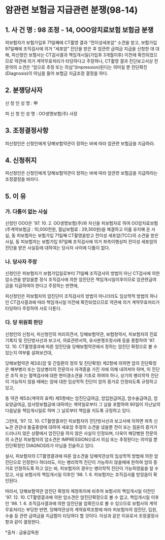 # 암관련 보험금 지급관련 분쟁(98-14)

## 1. 사 건 명 : 98 조정 - 14, OOO암치료보험 보험금 분쟁

피보험자가 보험가입후 71일째에 CT촬영 결과 “전이성세포암” 소견을 받고, 보험가입 97일째에 조직검사에 의거 “세포암” 진단을 받은 후 암관련 급여금 지급을 신청한 데 대해, 피신청인 보험사는 CT검사결과 책임개시일(가입후 3개월이후) 이전에 확진되었으므로 약관에 의거 계약무효처리가 타당하다고 주장하나, CT촬영 결과 진단보고서상 전문의의 소견은 “암으로 추정 또는 의심”(Impression)된다는 의미일 뿐 진단확진(Diagnosis)이 아님을 들어 보험금 지급조정 결정을 하다.

## 2. 분쟁당사자

신  청  인  성  명 : 甲

피 신 청 인 성  명 : OO생명보험(주) 사장

## 3. 조정결정사항

피신청인은 신청인에게 당해보험약관이 정하는 바에 따라 암관련 보험금을 지급하라.

## 4. 신청취지

피신청인은 신청인에게 당해보험약관이 정하는 바에 따라 암관련 보험금을 지급하라는 조정결정을 바라다.


## 5. 이     유

### 가. 다툼이 없는 사실

신청인 OOO은 '97. 10. 2. OO생명보험(주)와 자신을 피보험자로 하여 OO암치료보험(주계약보험금 : 10,000천원, 월납보험료 : 29,300원)을 체결하고 이를 유지해 온 사실, 동 피보험자는 보험가입 71일째 CT촬영을받고 전이성 세포암(TCC)의 소견을 받은 사실, 동 피보험자는 보험가입 97일째 조직검사에 의거 좌측이행상피 전이성 세포암의 진단을 받은 사실등에 대하여는 당사자 사이에 다툼이 없다.

### 나. 당사자 주장

신청인은 피보험자가 보험가입일로부터 71일째 조직검사의 방법이 아닌  CT검사에 의한 암소견을 받았을뿐 정식 조직검사에 의한 암진단은 책임개시일이후이므로 암관련급여금을 지급하여야 한다고 주장하는 반면에,    

피신청인은 피보험자의 암진단이 조직검사의 방법이 아니더라도 임상학적 방법의 하나인 CT검사결과에 따라 책임개시일 이전에 확진되었으므로 약관에 의거 계약무효처리가 타당하다 주장하여 서로 다툰다.

### 다. 당 위원회 판단

신청인의 신청서, 피신청인의 처리의견서, 당해보험약관, 보험청약서, 피보험자의 진료기록지 및 진단방사선과 보고서, 의료관련서적, 유사분쟁조정사례 등을 종합하여 '97. 12.  10. CT촬영결과에 따른 암진단을 당해보험약관에서 정하는 암진단 확정으로 볼 수 있는지 여부를 살펴보건대,

당해보험약관 제3조(암 및 간질환의 정의 및 진단확정) 제2항에 의하면 암의 진단확정은 해부병리 또는 임상병리의 전문의사 자격증을 가진 자에 의해 내려져야 하며, 이 진단은 조직 또는 혈액검사에 대한 현미경소견을 기초로 하여야 하나, 상기의 병리학적 진단이 가능하지 않을 때에는 암에 대한 임상학적 진단이 암의 증거로 인정되도록 규정하고 있고,

동 약관 제5조(계약의 효력) 제5항에는 암진단급여금, 암입원급여금, 암수술급여금, 암요양급여금, 암사망보험금에 대하여는 계약일로부터 그 날을 포함하여 90일이 지난날의 다음날을 책임개시일로 하며 그 날로부터 책임을 지도록 규정하고 있다.

그런데, '97. 12. 10. CT촬영결과인 피보험자의 진단방사선과 보고서에 의하면 좌측 신뇨관 관강내 돌출종양에 대하여 세포암 추정의 소견을 냈을뿐 전이 또는 침윤의 증거가 드러나지 않은 상황에서 암진단을 하지 않은 사실이 인정되며, 더욱이 해당병원 전문의의 소견상 피보험자의 암소견은 IMPRESSION으로서 의심 또는 추정된다는 의미일 뿐 진단확정인 DIAGNOSIS가 아님을 진술하고 있다. 

설사, 피보험자의 CT촬영결과에 따른 암소견을 당해약관상의 임상학적 방법에 의한 암진단으로 인정한다 하더라도, 이는 병리학적 진단이 가능하지 않을때에 한하여 암의 증거로 인정하도록 하고 있는 바, 피보험자의 경우는 병리학적 진단이 가능하였음을 알 수 있고, 사실 보험사의 책임개시일 이후인 '98. 1. 6. 피보험자는 조직검사를 받았음이 확인된다.    

따라서, 당해보험약관 암진단 확정의 제정취지에 비추어 보험사의 책임개시일 이전인 '97. 12. 10. CT촬영결과에 의한 암소견은 암진단확정으로 볼 수 없고, 책임개시일 이후인 '98. 1. 6. 조직검사결과에 의한 암진단을 암확진으로 볼 수 있으므로 보험사의 계약무효처리는 부당한 반면, 당해약관상의 계약효력조항에 따라 피보험자의 암진단, 입원, 수술 등 관련 급여금을 지급함이 타당하다 할 것이다. 이상과 같은 이유로서 조정결정사항과 같이 결정한다.

*출처 : 금융감독원

